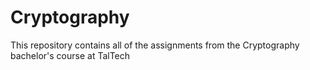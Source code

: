 # Cryptography
This repository contains all of the assignments from the Cryptography bachelor's course at TalTech
